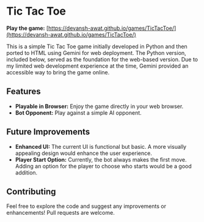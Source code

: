 # Tic Tac Toe

**Play the game:** [https://devansh-awat.github.io/games/TicTacToe/](https://devansh-awat.github.io/games/TicTacToe/)

This is a simple Tic Tac Toe game initially developed in Python and then ported to HTML using Gemini for web deployment.  The Python version, included below, served as the foundation for the web-based version.  Due to my limited web development experience at the time, Gemini provided an accessible way to bring the game online.

## Features

* **Playable in Browser:** Enjoy the game directly in your web browser.
* **Bot Opponent:** Play against a simple AI opponent.

## Future Improvements

* **Enhanced UI:** The current UI is functional but basic. A more visually appealing design would enhance the user experience.
* **Player Start Option:** Currently, the bot always makes the first move. Adding an option for the player to choose who starts would be a good addition.

## Contributing

Feel free to explore the code and suggest any improvements or enhancements!  Pull requests are welcome.
